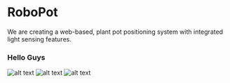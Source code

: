 # RoboPot
We are creating a web-based, plant pot positioning system with integrated light sensing features.  

### Hello Guys

![alt text](https://github.com/FrazLaw/RoboPot/blob/master/RoboPot.png)
![alt text](https://github.com/FrazLaw/RoboPot/blob/master/schematic-lightsensor.png)
![alt text](https://github.com/FrazLaw/RoboPot/blob/master/SchematicPic.PNG)
